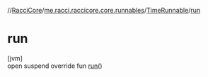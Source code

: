 //[RacciCore](../../../index.md)/[me.racci.raccicore.core.runnables](../index.md)/[TimeRunnable](index.md)/[run](run.md)

# run

[jvm]\
open suspend override fun [run](run.md)()
